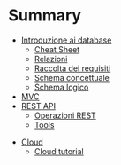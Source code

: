 # Summary

- [Introduzione ai database](./01-chapter_1.md)
    - [Cheat Sheet](./02-cheat_sheet.md)
    - [Relazioni](./03-relationships.md)
    - [Raccolta dei requisiti](./04-requirements.md)
    - [Schema concettuale](./05-er_model.md)
    - [Schema logico](./06-logic.md)
    <!-- - [Playground](./playground.md) -->
- [MVC](./10-mvc.md)
- [REST API](./10-rest.md)
    - [Operazioni REST](./10-rest-op.md)
    - [Tools](./10-tools.md)
<!-- - [Frameworks](./20-index.md)
    - [Backend](./20-backend.md)
    - [Frontend](./20-frontend.md) -->
- [Cloud](./20-README.md)
    - [Cloud tutorial](./20-tutorial.md)